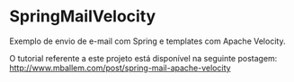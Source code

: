 SpringMailVelocity
==================

Exemplo de envio de e-mail com Spring e templates com Apache Velocity.

O tutorial referente a este projeto está disponível na seguinte postagem:
http://www.mballem.com/post/spring-mail-apache-velocity
